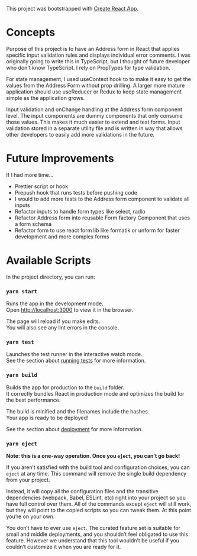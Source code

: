 This project was bootstrapped with [Create React App](https://github.com/facebook/create-react-app).
# Concepts
Purpose of this project is to have an Address form in React that applies specific input validation rules and displays individual error comments. I was originally going to write this in TypeScript, but I thought of future developer who don't know TypeScript. I rely on PropTypes for type validation.

For state management, I used useContext hook to to make it easy to get the values from the Address Form without prop drilling. A larger more mature application should use useReducer or Redux to keep state management simple as the application grows.

Input validation and onChange handling at the Address form component level. The input components are dummy components that only consume those values. This makes it much easier to extend and test forms. Input validation stored in a separate utility file and is written in way that allows other developers to easily add more validations in the future.

# Future Improvements
If I had more time...

- Prettier script or hook
- Prepush hook that runs tests before pushing code
- I would to add more tests to the Address form component to validate all inputs
- Refactor inputs to handle form types like select, radio
- Refactor Address form into reusable Form factory Component that uses a form schema
- Refactor form to use react form lib like formatik or unform for faster development and more complex forms

# Available Scripts

In the project directory, you can run:

### `yarn start`

Runs the app in the development mode.\
Open [http://localhost:3000](http://localhost:3000) to view it in the browser.

The page will reload if you make edits.\
You will also see any lint errors in the console.

### `yarn test`

Launches the test runner in the interactive watch mode.\
See the section about [running tests](https://facebook.github.io/create-react-app/docs/running-tests) for more information.

### `yarn build`

Builds the app for production to the `build` folder.\
It correctly bundles React in production mode and optimizes the build for the best performance.

The build is minified and the filenames include the hashes.\
Your app is ready to be deployed!

See the section about [deployment](https://facebook.github.io/create-react-app/docs/deployment) for more information.

### `yarn eject`

**Note: this is a one-way operation. Once you `eject`, you can’t go back!**

If you aren’t satisfied with the build tool and configuration choices, you can `eject` at any time. This command will remove the single build dependency from your project.

Instead, it will copy all the configuration files and the transitive dependencies (webpack, Babel, ESLint, etc) right into your project so you have full control over them. All of the commands except `eject` will still work, but they will point to the copied scripts so you can tweak them. At this point you’re on your own.

You don’t have to ever use `eject`. The curated feature set is suitable for small and middle deployments, and you shouldn’t feel obligated to use this feature. However we understand that this tool wouldn’t be useful if you couldn’t customize it when you are ready for it.